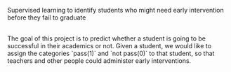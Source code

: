 Supervised learning to identify students who might need early intervention before they fail to graduate

<br> 
The goal of this project is to predict whether a student is going to be successful in their academics or not. Given a student, we would like to assign the categories `pass(1)` and `not pass(0)` to that student, so that teachers and other people could administer early interventions. 
